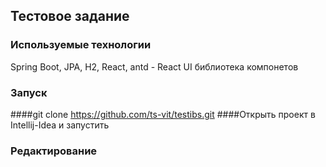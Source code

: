 ## Тестовое задание

### Используемые технологии
Spring Boot, JPA, H2, React, antd - React UI библиотека компонетов

### Запуск 
####git clone https://github.com/ts-vit/testibs.git
####Открыть проект в Intellij-Idea и запустить

### Редактирование


